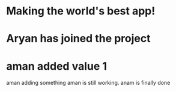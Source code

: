 # Making the world's best app!

# Aryan has joined the project

# aman added value 1


aman adding something
aman is still working.
anam is finally done